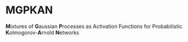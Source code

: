 # MGPKAN
**M**ixtures of **G**aussian **P**rocesses as Activation Functions for Probabilistic **K**olmogorov-**A**rnold **N**etworks
